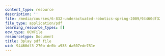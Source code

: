 ```yaml
---
content_type: resource
description: ''
file: /media/courses/6-832-underactuated-robotics-spring-2009/94460df3270bde0ba933da607ede781e_EqAYRo4wXxY.pdf
file_type: application/pdf
learning_resource_types: []
ocw_type: OCWFile
resourcetype: Document
title: 3play pdf file
uid: 94460df3-270b-de0b-a933-da607ede781e
---
```

